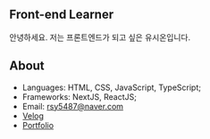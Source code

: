 ## Front-end Learner

안녕하세요. 저는 프론트엔드가 되고 싶은 유시온입니다.   

## About 
- Languages: HTML, CSS, JavaScript, TypeScript;
- Frameworks: NextJS, ReactJS;
- Email: rsy5487@naver.com
- [Velog](https://velog.io/@yoosion030)
- [Portfolio](https://yoosion030.github.io/Portfolio/)


